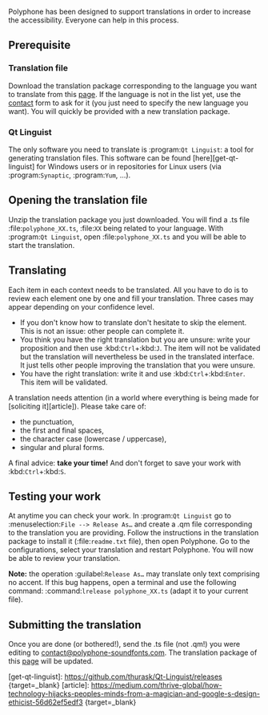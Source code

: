 Polyphone has been designed to support translations in order to increase the accessibility.
Everyone can help in this process.


## Prerequisite


### Translation file


Download the translation package corresponding to the language you want to translate from this [page](download/translations).
If the language is not in the list yet, use the [contact](contact) form to ask for it (you just need to specify the new language you want).
You will quickly be provided with a new translation package.


### Qt Linguist


The only software you need to translate is :program:`Qt Linguist`: a tool for generating translation files.
This software can be found [here][get-qt-linguist] for Windows users or in repositories for Linux users (via :program:`Synaptic`, :program:`Yum`, …).


## Opening the translation file


Unzip the translation package you just downloaded.
You will find a .ts file :file:`polyphone_XX.ts`, :file:`XX` being related to your language.
With :program:`Qt Linguist`, open :file:`polyphone_XX.ts` and you will be able to start the translation.


## Translating


Each item in each context needs to be translated.
All you have to do is to review each element one by one and fill your translation.
Three cases may appear depending on your confidence level.

* If you don't know how to translate don't hesitate to skip the element.
  This is not an issue: other people can complete it.
* You think you have the right translation but you are unsure: write your proposition and then use :kbd:`Ctrl`+:kbd:`J`.
  The item will not be validated but the translation will nevertheless be used in the translated interface.
  It just tells other people improving the translation that you were unsure.
* You have the right translation: write it and use :kbd:`Ctrl`+:kbd:`Enter`.
  This item will be validated.

A translation needs attention (in a world where everything is being made for [soliciting it][article]).
Please take care of:

* the punctuation,
* the first and final spaces,
* the character case (lowercase / uppercase),
* singular and plural forms.

A final advice: **take your time!**
And don't forget to save your work with :kbd:`Ctrl`+:kbd:`S`.


## Testing your work


At anytime you can check your work.
In :program:`Qt Linguist` go to :menuselection:`File --> Release As…` and create a .qm file corresponding to the translation you are providing.
Follow the instructions in the translation package to install it (:file:`readme.txt` file), then open Polyphone.
Go to the configurations, select your translation and restart Polyphone.
You will now be able to review your translation.

**Note:** the operation :guilabel:`Release As…` may translate only text comprising no accent. If this bug happens, open a terminal and use the following command: :command:`lrelease polyphone_XX.ts` (adapt it to your current file).


## Submitting the translation


Once you are done (or bothered!), send the .ts file (not .qm!) you were editing to <contact@polyphone-soundfonts.com>.
The translation package of this [page](download/translations) will be updated.


[get-qt-linguist]: https://github.com/thurask/Qt-Linguist/releases {target=_blank}
[article]:         https://medium.com/thrive-global/how-technology-hijacks-peoples-minds-from-a-magician-and-google-s-design-ethicist-56d62ef5edf3 {target=_blank}
